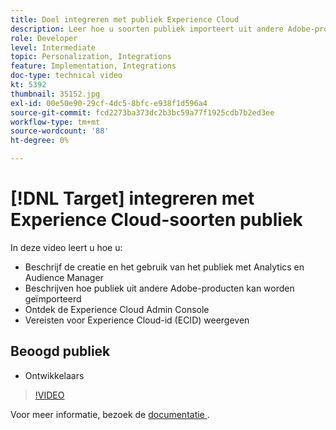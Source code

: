 ```yaml
---
title: Doel integreren met publiek Experience Cloud
description: Leer hoe u soorten publiek importeert uit andere Adobe-producten. Ga vertrouwd met Experience Cloud Admin Console en de vereisten voor de Experience Cloud ID (ECID).
role: Developer
level: Intermediate
topic: Personalization, Integrations
feature: Implementation, Integrations
doc-type: technical video
kt: 5392
thumbnail: 35152.jpg
exl-id: 00e50e90-29cf-4dc5-8bfc-e938f1d596a4
source-git-commit: fcd2273ba373dc2b3bc59a77f1925cdb7b2ed3ee
workflow-type: tm+mt
source-wordcount: '88'
ht-degree: 0%

---
```


# [!DNL Target] integreren met Experience Cloud-soorten publiek

In deze video leert u hoe u:

* Beschrijf de creatie en het gebruik van het publiek met Analytics en Audience Manager
* Beschrijven hoe publiek uit andere Adobe-producten kan worden geïmporteerd
* Ontdek de Experience Cloud Admin Console
* Vereisten voor Experience Cloud-id (ECID) weergeven

## Beoogd publiek

* Ontwikkelaars

>[!VIDEO](https://video.tv.adobe.com/v/35152/?quality=12)

Voor meer informatie, bezoek de [ documentatie ](https://experienceleague.adobe.com/docs/target/using/integrate/mmp.html?lang=nl-NL).
